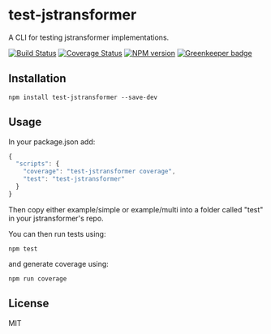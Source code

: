 # test-jstransformer

A CLI for testing jstransformer implementations.

[![Build Status](https://img.shields.io/travis/jstransformers/test-jstransformer/master.svg)](https://travis-ci.org/jstransformers/test-jstransformer)
[![Coverage Status](https://img.shields.io/coveralls/jstransformers/test-jstransformer/master.svg)](https://coveralls.io/r/jstransformers/test-jstransformer?branch=master)
[![NPM version](https://img.shields.io/npm/v/test-jstransformer.svg)](https://www.npmjs.org/package/test-jstransformer)
[![Greenkeeper badge](https://badges.greenkeeper.io/jstransformers/test-jstransformer.svg)](https://greenkeeper.io/)

## Installation

    npm install test-jstransformer --save-dev

## Usage

In your package.json add:

```js
{
  "scripts": {
    "coverage": "test-jstransformer coverage",
    "test": "test-jstransformer"
  }
}
```

Then copy either example/simple or example/multi into a folder called "test" in your jstransformer's repo.

You can then run tests using:

```
npm test
```

and generate coverage using:

```
npm run coverage
```

## License

MIT
